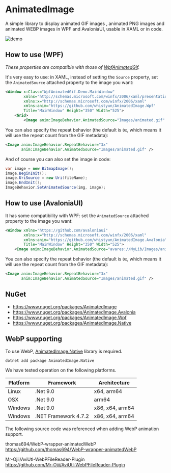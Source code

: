 # AnimatedImage

A simple library to display animated GIF images , animated PNG images and animated WEBP images in WPF and AvaloniaUI, usable in XAML or in code.

![demo](doc/demo.gif)

## How to use (WPF)

*These properties are compatible with those of [WpfAnimatedGif](https://github.com/XamlAnimatedGif/WpfAnimatedGif).*

It's very easy to use: in XAML, instead of setting the `Source` property, set the `AnimatedSource` attached property to the image you want:

```xml
<Window x:Class="WpfAnimatedGif.Demo.MainWindow"
        xmlns="http://schemas.microsoft.com/winfx/2006/xaml/presentation"
        xmlns:x="http://schemas.microsoft.com/winfx/2006/xaml"
        xmlns:anim="https://github.com/whistyun/AnimatedImage.Wpf"
        Title="MainWindow" Height="350" Width="525">
    <Grid>
        <Image anim:ImageBehavior.AnimatedSource="Images/animated.gif" />
```

You can also specify the repeat behavior (the default is `0x`, which means it will use the repeat count from the GIF metadata):

```xml
<Image anim:ImageBehavior.RepeatBehavior="3x"
       anim:ImageBehavior.AnimatedSource="Images/animated.gif" />
```

And of course you can also set the image in code:

```csharp
var image = new BitmapImage();
image.BeginInit();
image.UriSource = new Uri(fileName);
image.EndInit();
ImageBehavior.SetAnimatedSource(img, image);
```


## How to use (AvaloniaUI)

It has some compatibility with WPF: set the `AnimatedSource` attached property to the image you want:

```xml
<Window xmlns="https://github.com/avaloniaui"
        xmlns:x="http://schemas.microsoft.com/winfx/2006/xaml"
        xmlns:anim="https://github.com/whistyun/AnimatedImage.Avalonia"
        Title="MainWindow" Height="350" Width="525">
    <Image anim:ImageBehavior.AnimatedSource="avares://MyLib/Images/animated.gif" />
```

You can also specify the repeat behavior (the default is `0x`, which means it will use the repeat count from the GIF metadata):

```xml
<Image anim:ImageBehavior.RepeatBehavior="3x"
       anim:ImageBehavior.AnimatedSource="Images/animated.gif" />
```


## NuGet

* https://www.nuget.org/packages/AnimatedImage
* https://www.nuget.org/packages/AnimatedImage.Avalonia
* https://www.nuget.org/packages/AnimatedImage.Wpf
* https://www.nuget.org/packages/AnimatedImage.Native


## WebP supporting

To use WebP, [AnimatedImage.Native](https://www.nuget.org/packages/AnimatedImage.Native) library is required.

```
dotnet add package AnimatedImage.Native 
```

We have tested operation on the following platforms.

| Platform | Framework            | Architecture    | 
|----------|----------------------|-----------------|
| Linux    | .Net 9.0             | x64, arm64      |
| OSX      | .Net 9.0             | arm64           |
| Windows  | .Net 9.0             | x86, x64, arm64 |
| Windows  | .NET Framework 4.7.2 | x86, x64, arm64 |

The following source code was referenced when adding WebP animation support.

thomas694/WebP-wrapper-animatedWebP  
https://github.com/thomas694/WebP-wrapper-animatedWebP  

Mr-Ojii/AviUtl-WebPFileReader-Plugin  
https://github.com/Mr-Ojii/AviUtl-WebPFileReader-Plugin  


